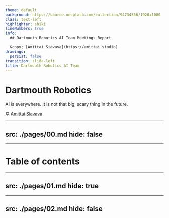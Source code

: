 ```yaml
---
theme: default
background: https://source.unsplash.com/collection/94734566/1920x1080
class: text-left
highlighter: shiki
lineNumbers: true
info: |
  ## Dartmouth Robotics AI Team Meetings Report

  &copy; [Amittai Siavava](https://amittai.studio)
drawings:
  persist: false
transition: slide-left
title: Dartmouth Robotics AI Team
---
```


# Dartmouth Robotics

AI is everywhere. It is not that big, scary thing in the future.

&copy; [Amittai Siavava](https://amittai.studio)

<!--
This is important.
What else happens?
-->

---
src: ./pages/00.md
hide: false
---

---

# Table of contents

<Toc></Toc>

---
src: ./pages/01.md
hide: true
---

---
src: ./pages/02.md
hide: false
---
